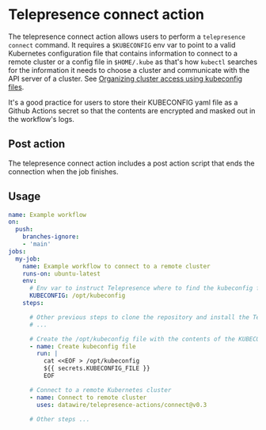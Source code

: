 # Telepresence connect action

The telepresence connect action allows users to perform a `telepresence connect` command. It requires a `$KUBECONFIG` env var to point to a valid Kubernetes configuration file that contains information to connect to a remote cluster or a config file in `$HOME/.kube` as that's how `kubectl` searches for the information it needs to choose a cluster and communicate with the API server of a cluster. See [Organizing cluster access using kubeconfig files](https://kubernetes.io/docs/concepts/configuration/organize-cluster-access-kubeconfig/).

It's a good practice for users to store their KUBECONFIG yaml file as a Github Actions secret so that the contents are encrypted and masked out in the workflow's logs.

## Post action

The telepresence connect action includes a post action script that ends the connection when the job finishes.

## Usage

```yaml
name: Example workflow
on:
  push:
    branches-ignore:
    - 'main'
jobs:
  my-job:
    name: Example workflow to connect to a remote cluster
    runs-on: ubuntu-latest
    env:
      # Env var to instruct Telepresence where to find the kubeconfig file
      KUBECONFIG: /opt/kubeconfig
    steps:

      # Other previous steps to clone the repository and install the Telepresence binary...
      # ...

      # Create the /opt/kubeconfig file with the contents of the KUBECONFIG_FILE secret.
      - name: Create kubeconfig file 
        run: |
          cat <<EOF > /opt/kubeconfig
          ${{ secrets.KUBECONFIG_FILE }}
          EOF

      # Connect to a remote Kubernetes cluster
      - name: Connect to remote cluster
        uses: datawire/telepresence-actions/connect@v0.3

      # Other steps ...
```
